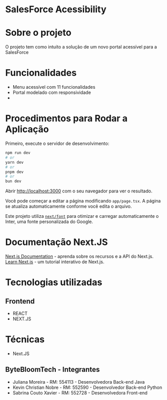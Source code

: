 # SalesForce Acessibility 

# Sobre o projeto

O projeto tem como intuito a solução de um novo portal acessível para a SalesForce

# Funcionalidades

- Menu acessível com 11 funcionalidades
- Portal modelado com responsividade
- 

# Procedimentos para Rodar a Aplicação
Primeiro, execute o servidor de desenvolvimento:

```bash
npm run dev
# or
yarn dev
# or
pnpm dev
# or
bun dev
```

Abrir [http://localhost:3000](http://localhost:3000) com o seu navegador para ver o resultado.

Você pode começar a editar a página modificando `app/page.tsx`. A página se atualiza automaticamente conforme você edita o arquivo.

Este projeto utiliza [`next/font`](https://nextjs.org/docs/basic-features/font-optimization) para otimizar e carregar automaticamente o Inter, uma fonte personalizada do Google.

# Documentação Next.JS
[Next.js Documentation](https://nextjs.org/docs) - aprenda sobre os recursos e a API do Next.js.
[Learn Next.js](https://nextjs.org/learn) - um tutorial interativo de Next.js.

# Tecnologias utilizadas
## Frontend

- REACT
- NEXT.JS

# Técnicas
- Next.JS

## ByteBloomTech - Integrantes
- Juliana Moreira - RM: 554113 - Desenvolvedora Back-end Java
- Kevin Christian Nobre - RM: 552590 - Desenvolvedor Back-end Python
- Sabrina Couto Xavier - RM: 552728 - Desenvolvedora Front-end

